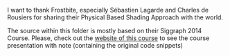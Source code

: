 I want to thank Frostbite, especially Sébastien Lagarde and Charles de Rousiers for sharing their Physical Based Shading Approach with the world.

The source within this folder is mostly based on their Siggraph 2014 Course. Please, check out the [website of this course](http://www.frostbite.com/2014/11/moving-frostbite-to-pbr/) to see the course presentation with note (containing the original code snippets)

